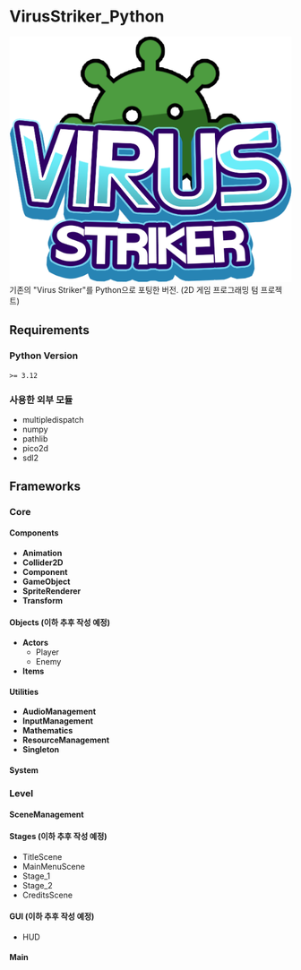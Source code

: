 # VirusStriker_Python
![대체 텍스트](./Resources/Sprites/GUI/Logo/Sprite_Logo_Title_0.png)
기존의 "Virus Striker"를 Python으로 포팅한 버전. (2D 게임 프로그래밍 텀 프로젝트)

## Requirements
### Python Version
`>= 3.12`
### 사용한 외부 모듈 
* multipledispatch
* numpy
* pathlib
* pico2d
* sdl2
## Frameworks
### Core
#### Components
- **Animation**
- **Collider2D**
- **Component**
- **GameObject**
- **SpriteRenderer**
- **Transform**
#### Objects (이하 추후 작성 예정)
- **Actors**
  - Player
  - Enemy
- **Items**
#### Utilities
- **AudioManagement**
- **InputManagement**
- **Mathematics**
- **ResourceManagement**
- **Singleton**
#### System

### Level
#### SceneManagement
#### Stages (이하 추후 작성 예정)
- TitleScene
- MainMenuScene
- Stage_1
- Stage_2
- CreditsScene
#### GUI (이하 추후 작성 예정)
- HUD
#### Main
